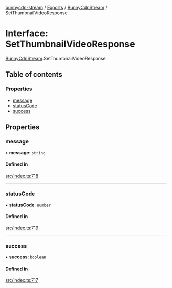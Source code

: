 [bunnycdn-stream](../README.md) / [Exports](../modules.md) / [BunnyCdnStream](../modules/BunnyCdnStream.md) / SetThumbnailVideoResponse

# Interface: SetThumbnailVideoResponse

[BunnyCdnStream](../modules/BunnyCdnStream.md).SetThumbnailVideoResponse

## Table of contents

### Properties

- [message](BunnyCdnStream.SetThumbnailVideoResponse.md#message)
- [statusCode](BunnyCdnStream.SetThumbnailVideoResponse.md#statuscode)
- [success](BunnyCdnStream.SetThumbnailVideoResponse.md#success)

## Properties

### message

• **message**: `string`

#### Defined in

[src/index.ts:718](https://github.com/dan-online/bunnycdn-stream/blob/64b6038/src/index.ts#L718)

___

### statusCode

• **statusCode**: `number`

#### Defined in

[src/index.ts:719](https://github.com/dan-online/bunnycdn-stream/blob/64b6038/src/index.ts#L719)

___

### success

• **success**: `boolean`

#### Defined in

[src/index.ts:717](https://github.com/dan-online/bunnycdn-stream/blob/64b6038/src/index.ts#L717)
